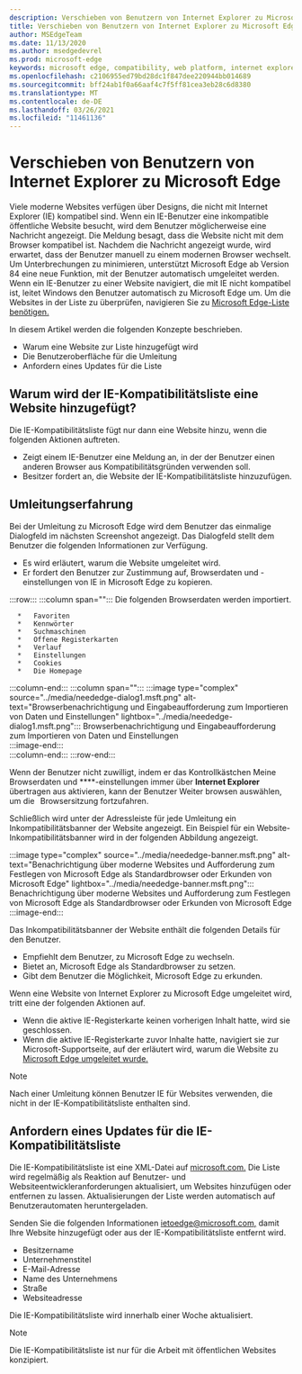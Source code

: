 ```yaml
---
description: Verschieben von Benutzern von Internet Explorer zu Microsoft Edge
title: Verschieben von Benutzern von Internet Explorer zu Microsoft Edge
author: MSEdgeTeam
ms.date: 11/13/2020
ms.author: msedgedevrel
ms.prod: microsoft-edge
keywords: microsoft edge, compatibility, web platform, internet explorer
ms.openlocfilehash: c2106955ed79bd28dc1f847dee220944bb014689
ms.sourcegitcommit: bff24ab1f0a66aaf4c7f5ff81cea3eb28c6d8380
ms.translationtype: MT
ms.contentlocale: de-DE
ms.lasthandoff: 03/26/2021
ms.locfileid: "11461136"
---
```

# <a name="moving-users-to-microsoft-edge-from-internet-explorer"></a>Verschieben von Benutzern von Internet Explorer zu Microsoft Edge  

Viele moderne Websites verfügen über Designs, die nicht mit Internet Explorer \(IE\) kompatibel sind.  Wenn ein IE-Benutzer eine inkompatible öffentliche Website besucht, wird dem Benutzer möglicherweise eine Nachricht angezeigt.  Die Meldung besagt, dass die Website nicht mit dem Browser kompatibel ist.  Nachdem die Nachricht angezeigt wurde, wird erwartet, dass der Benutzer manuell zu einem modernen Browser wechselt.  Um Unterbrechungen zu minimieren, unterstützt Microsoft Edge ab Version 84 eine neue Funktion, mit der Benutzer automatisch umgeleitet werden.  Wenn ein IE-Benutzer zu einer Website navigiert, die mit IE nicht kompatibel ist, leitet Windows den Benutzer automatisch zu Microsoft Edge um.  Um die Websites in der Liste zu überprüfen, navigieren Sie zu [Microsoft Edge-Liste benötigen.][MicrosoftEdgeNeededgeV1]

In diesem Artikel werden die folgenden Konzepte beschrieben.  

*   Warum eine Website zur Liste hinzugefügt wird  
*   Die Benutzeroberfläche für die Umleitung  
*   Anfordern eines Updates für die Liste  
    
## <a name="why-is-a-website-added-to-the-ie-compatibility-list"></a>Warum wird der IE-Kompatibilitätsliste eine Website hinzugefügt?  

Die IE-Kompatibilitätsliste fügt nur dann eine Website hinzu, wenn die folgenden Aktionen auftreten.  

*   Zeigt einem IE-Benutzer eine Meldung an, in der der Benutzer einen anderen Browser aus Kompatibilitätsgründen verwenden soll.  
*   Besitzer fordert an, die Website der IE-Kompatibilitätsliste hinzuzufügen.  

## <a name="redirection-experience"></a>Umleitungserfahrung

Bei der Umleitung zu Microsoft Edge wird dem Benutzer das einmalige Dialogfeld im nächsten Screenshot angezeigt.  Das Dialogfeld stellt dem Benutzer die folgenden Informationen zur Verfügung.  

*   Es wird erläutert, warum die Website umgeleitet wird.  
*   Er fordert den Benutzer zur Zustimmung auf, Browserdaten und -einstellungen von IE in Microsoft Edge zu kopieren.  

:::row:::
   :::column span="":::
      Die folgenden Browserdaten werden importiert.  
      
      *   Favoriten  
      *   Kennwörter  
      *   Suchmaschinen  
      *   Offene Registerkarten  
      *   Verlauf  
      *   Einstellungen  
      *   Cookies  
      *   Die Homepage  
   :::column-end:::
   :::column span="":::
      :::image type="complex" source="../media/neededge-dialog1.msft.png" alt-text="Browserbenachrichtigung und Eingabeaufforderung zum Importieren von Daten und Einstellungen" lightbox="../media/neededge-dialog1.msft.png":::
         Browserbenachrichtigung und Eingabeaufforderung zum Importieren von Daten und Einstellungen  
      :::image-end:::  
   :::column-end:::
:::row-end:::

Wenn der Benutzer nicht zuwilligt, indem er das Kontrollkästchen Meine Browserdaten und ****-einstellungen immer über **Internet Explorer** übertragen aus aktivieren, kann der Benutzer Weiter browsen auswählen, um die   Browsersitzung fortzufahren.  

Schließlich wird unter der Adressleiste für jede Umleitung ein Inkompatibilitätsbanner der Website angezeigt.  Ein Beispiel für ein Website-Inkompatibilitätsbanner wird in der folgenden Abbildung angezeigt.

:::image type="complex" source="../media/neededge-banner.msft.png" alt-text="Benachrichtigung über moderne Websites und Aufforderung zum Festlegen von Microsoft Edge als Standardbrowser oder Erkunden von Microsoft Edge" lightbox="../media/neededge-banner.msft.png":::
   Benachrichtigung über moderne Websites und Aufforderung zum Festlegen von Microsoft Edge als Standardbrowser oder Erkunden von Microsoft Edge  
:::image-end:::

Das Inkompatibilitätsbanner der Website enthält die folgenden Details für den Benutzer.  

*   Empfiehlt dem Benutzer, zu Microsoft Edge zu wechseln.  
*   Bietet an, Microsoft Edge als Standardbrowser zu setzen.  
*   Gibt dem Benutzer die Möglichkeit, Microsoft Edge zu erkunden.    
    
Wenn eine Website von Internet Explorer zu Microsoft Edge umgeleitet wird, tritt eine der folgenden Aktionen auf.

*   Wenn die aktive IE-Registerkarte keinen vorherigen Inhalt hatte, wird sie geschlossen.  
*   Wenn die aktive IE-Registerkarte zuvor Inhalte hatte, navigiert sie zur Microsoft-Supportseite, auf der erläutert wird, warum die Website zu [Microsoft Edge umgeleitet wurde.][MicrosoftSupportOfficeTheWebsiteYouWereTryingToReachDoesntWorkWithInternetExplorer]  

> [!NOTE]
> Nach einer Umleitung können Benutzer IE für Websites verwenden, die nicht in der IE-Kompatibilitätsliste enthalten sind.  

## <a name="request-an-update-to-the-ie-compatibility-list"></a>Anfordern eines Updates für die IE-Kompatibilitätsliste  

Die IE-Kompatibilitätsliste ist eine XML-Datei auf [microsoft.com.][MicrosoftOfficialHome]  Die Liste wird regelmäßig als Reaktion auf Benutzer- und Websiteentwickleranforderungen aktualisiert, um Websites hinzufügen oder entfernen zu lassen.  Aktualisierungen der Liste werden automatisch auf Benutzerautomaten heruntergeladen.  

Senden Sie die folgenden Informationen [ietoedge@microsoft.com,][MailtoMicrosoftIetoedge] damit Ihre Website hinzugefügt oder aus der IE-Kompatibilitätsliste entfernt wird.    

*   Besitzername  
*   Unternehmenstitel  
*   E-Mail-Adresse  
*   Name des Unternehmens  
*   Straße  
*   Websiteadresse  
    
Die IE-Kompatibilitätsliste wird innerhalb einer Woche aktualisiert.

> [!NOTE]
> Die IE-Kompatibilitätsliste ist nur für die Arbeit mit öffentlichen Websites konzipiert.  

<!-- links -->  

[MailtoMicrosoftIetoedge]: mailto:ietoedge@microsoft.com "Senden einer E-Mail an ietoedge@microsoft.com"  

[MicrosoftOfficialHome]: https://www.microsoft.com "Microsoft Official Home"  

[MicrosoftEdgeNeededgeV1]:  https://edge.microsoft.com/neededge/v1 "Microsoft Edge List v1 xml | Microsoft Edge"  

[MicrosoftSupportOfficeTheWebsiteYouWereTryingToReachDoesntWorkWithInternetExplorer]: https://support.microsoft.com/office/the-website-you-were-trying-to-reach-doesn-t-work-with-internet-explorer-8f5fc675-cd47-414c-9535-12821ddfc554 "Die Website, die Sie erreichen wollten, funktioniert nicht mit Internet Explorer | Microsoft Office Support"  
